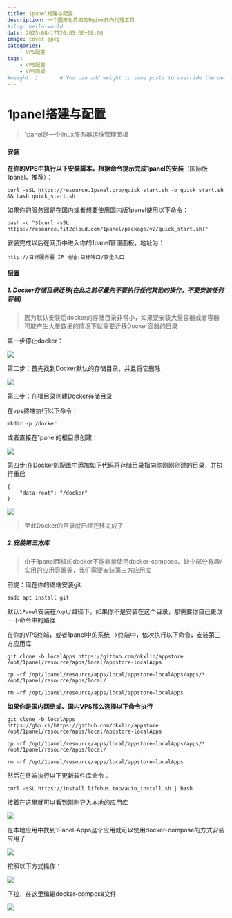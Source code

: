 ```yaml
---
title: 1panel搭建与配置
description: 一个图形化界面的Nginx反向代理工具
#slug: hello-world
date: 2025-08-17T20:05:00+08:00
image: cover.jpeg
categories:
    - VPS配置
tags:
    - VPS配置
    - VPS面板
#weight: 1       # You can add weight to some posts to override the default sorting (date descending)
---
```


# 1panel搭建与配置

> 1panel是一个linux服务器运维管理面板

#### 安装

**在你的VPS中执行以下安装脚本，根据命令提示完成1panel的安装**（国际版1panel，推荐）：

```
curl -sSL https://resource.1panel.pro/quick_start.sh -o quick_start.sh && bash quick_start.sh
```

如果你的服务器是在国内或者想要使用国内版1panel使用以下命令：

```
bash -c "$(curl -sSL https://resource.fit2cloud.com/1panel/package/v2/quick_start.sh)"
```

安装完成以后在网页中进入你的1panel管理面板，地址为：

```
http://目标服务器 IP 地址:目标端口/安全入口
```

#### 配置

##### 1. Docker存储目录迁移(在此之前尽量先不要执行任何其他的操作，不要安装任何容器)

> 因为默认安装后docker的存储目录非常小，如果要安装大量容器或者容器可能产生大量数据的情况下就需要迁移Docker容器的目录

第一步停止docker：

![](docker-1.png)

第二步：首先找到Docker默认的存储目录，并且将它删除

![](docker-2.png)

第三步：在根目录创建Docker存储目录

在vps终端执行以下命令：

```
mkdir -p /docker
```

或者直接在1panel的根目录创建：

![](docker-3.png)

第四步:在Docker的配置中添加如下代码将存储目录指向你刚刚创建的目录，并执行重启

```
{
    "data-root": "/docker"
}
```

![](docker-4.png)

> 至此Docker的目录就已经迁移完成了

##### 2.安装第三方库

> 由于1panel面板的docker不能直接使用docker-compose、缺少部分有趣/实用的应用容器等，我们需要安装第三方应用库

前提：现在你的终端安装git

```
sudo apt install git
```

默认`1Panel`安装在`/opt/`路径下，如果你不是安装在这个目录，那需要你自己更改一下命令中的路径

在你的VPS终端，或者1panel中的系统-->终端中，依次执行以下命令，安装第三方应用库

```
git clone -b localApps https://github.com/okxlin/appstore /opt/1panel/resource/apps/local/appstore-localApps
```

```
cp -rf /opt/1panel/resource/apps/local/appstore-localApps/apps/* /opt/1panel/resource/apps/local/
```

```
rm -rf /opt/1panel/resource/apps/local/appstore-localApps
```

**如果你是国内网络或、国内VPS那么选择以下命令执行**

```
git clone -b localApps https://ghp.ci/https://github.com/okxlin/appstore /opt/1panel/resource/apps/local/appstore-localApps
```

```
cp -rf /opt/1panel/resource/apps/local/appstore-localApps/apps/* /opt/1panel/resource/apps/local/
```

```
rm -rf /opt/1panel/resource/apps/local/appstore-localApps
```

然后在终端执行以下更新软件库命令：

```
curl -sSL https://install.lifebus.top/auto_install.sh | bash
```

接着在这里就可以看到刚刚导入本地的应用库

![](panel-1.png)

在本地应用中找到1Panel-Apps这个应用就可以使用docker-compose的方式安装应用了

![](panel-2.png)

按照以下方式操作：

![](panel-3.png)

下拉，在这里编辑docker-compose文件

![](panel-4.png)
